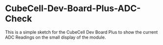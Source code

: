 # CubeCell-Dev-Board-Plus-ADC-Check
This is a simple sketch for the CubeCell Dev Board Plus to show the current ADC Readings on the small display of the module.
